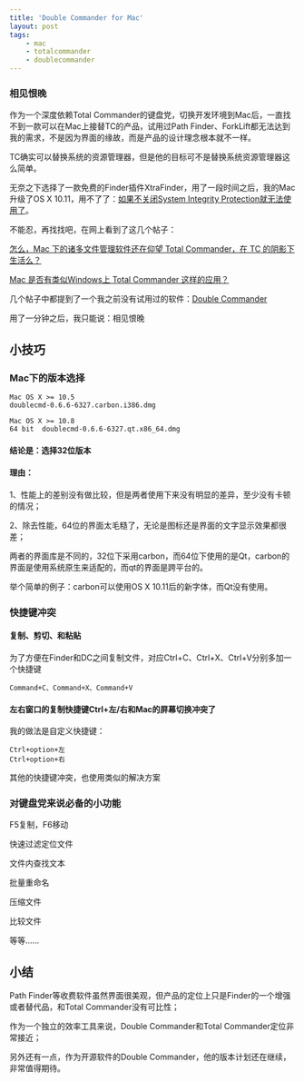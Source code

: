 ```yaml
---
title: 'Double Commander for Mac'
layout: post
tags:
    - mac
    - totalcommander
    - doublecommander
---
```


### 相见恨晚
作为一个深度依赖Total Commander的键盘党，切换开发环境到Mac后，一直找不到一款可以在Mac上接替TC的产品，试用过Path Finder、ForkLift都无法达到我的需求，不是因为界面的缘故，而是产品的设计理念根本就不一样。

TC确实可以替换系统的资源管理器，但是他的目标可不是替换系统资源管理器这么简单。

无奈之下选择了一款免费的Finder插件XtraFinder，用了一段时间之后，我的Mac升级了OS X 10.11，用不了了：[如果不关闭System Integrity Protection就无法使用了](https://www.trankynam.com/xtrafinder/sip.html)。

不能忍，再找找吧，在网上看到了这几个帖子：  

[怎么，Mac 下的诸多文件管理软件还在仰望 Total Commander，在 TC 的阴影下生活么？](https://www.v2ex.com/t/66737)  

[Mac 是否有类似Windows上 Total Commander 这样的应用？](http://www.zhihu.com/question/19607061)

几个帖子中都提到了一个我之前没有试用过的软件：[Double Commander](http://doublecmd.sourceforge.net/)

用了一分钟之后，我只能说：相见恨晚

## 小技巧

### Mac下的版本选择
```
Mac OS X >= 10.5
doublecmd-0.6.6-6327.carbon.i386.dmg

Mac OS X >= 10.8	
64 bit	doublecmd-0.6.6-6327.qt.x86_64.dmg
```

#### 结论是：选择32位版本

#### 理由： 
1、性能上的差别没有做比较，但是两者使用下来没有明显的差异，至少没有卡顿的情况；  

2、除去性能，64位的界面太毛糙了，无论是图标还是界面的文字显示效果都很差；  


两者的界面库是不同的，32位下采用carbon，而64位下使用的是Qt，carbon的界面是使用系统原生来适配的，而qt的界面是跨平台的。

举个简单的例子：carbon可以使用OS X 10.11后的新字体，而Qt没有使用。


### 快捷键冲突

#### 复制、剪切、和粘贴
为了方便在Finder和DC之间复制文件，对应Ctrl+C、Ctrl+X、Ctrl+V分别多加一个快捷键   

``` 
Command+C、Command+X、Command+V
```

#### 左右窗口的复制快捷键Ctrl+左/右和Mac的屏幕切换冲突了
我的做法是自定义快捷键：  

```
Ctrl+option+左
Ctrl+option+右
```

其他的快捷键冲突，也使用类似的解决方案


###  对键盘党来说必备的小功能
F5复制，F6移动  

快速过滤定位文件  

文件内查找文本  

批量重命名  

压缩文件  

比较文件  

等等……  


## 小结
Path Finder等收费软件虽然界面很美观，但产品的定位上只是Finder的一个增强或者替代品，和Total Commander没有可比性；  

作为一个独立的效率工具来说，Double Commander和Total Commander定位非常接近；  

另外还有一点，作为开源软件的Double Commander，他的版本计划还在继续，非常值得期待。  
